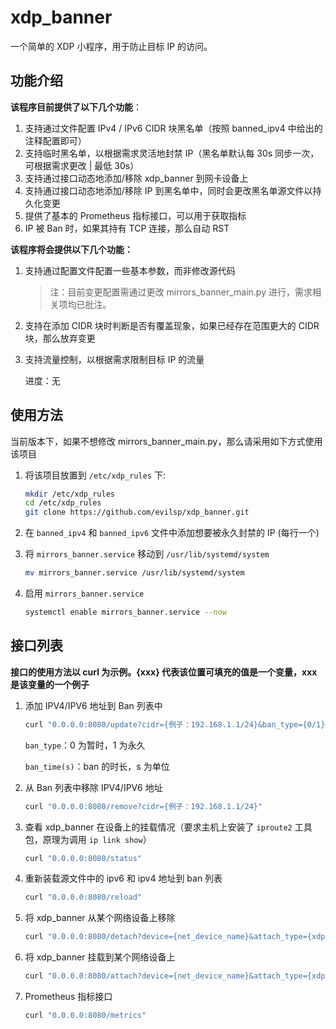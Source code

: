 # xdp_banner

一个简单的 XDP 小程序，用于防止目标 IP 的访问。

## 功能介绍

**该程序目前提供了以下几个功能**：

1. 支持通过文件配置 IPv4 / IPv6 CIDR 块黑名单（按照 banned_ipv4 中给出的注释配置即可）
2. 支持临时黑名单，以根据需求灵活地封禁 IP（黑名单默认每 30s 同步一次，可根据需求更改 | 最低 30s）
3. 支持通过接口动态地添加/移除 xdp_banner 到网卡设备上
4. 支持通过接口动态地添加/移除 IP 到黑名单中，同时会更改黑名单源文件以持久化变更
5. 提供了基本的 Prometheus 指标接口，可以用于获取指标
6. IP 被 Ban 时，如果其持有 TCP 连接，那么自动 RST

**该程序将会提供以下几个功能：**

1. 支持通过配置文件配置一些基本参数，而非修改源代码

   > 注：目前变更配置需通过更改 mirrors_banner_main.py 进行，需求相关项均已批注。

2. 支持在添加 CIDR 块时判断是否有覆盖现象，如果已经存在范围更大的 CIDR 块，那么放弃变更

4. 支持流量控制，以根据需求限制目标 IP 的流量

   进度：无

## 使用方法

当前版本下，如果不想修改 mirrors_banner_main.py，那么请采用如下方式使用该项目

1. 将该项目放置到 `/etc/xdp_rules` 下:

   ```bash
   mkdir /etc/xdp_rules 
   cd /etc/xdp_rules
   git clone https://github.com/evilsp/xdp_banner.git
   ```

2. 在 `banned_ipv4` 和 `banned_ipv6` 文件中添加想要被永久封禁的 IP (每行一个)

3. 将 `mirrors_banner.service` 移动到 `/usr/lib/systemd/system`

   ```bash
   mv mirrors_banner.service /usr/lib/systemd/system
   ```

4. 启用 `mirrors_banner.service` 

   ```bash
   systemctl enable mirrors_banner.service --now
   ```

## 接口列表

**接口的使用方法以 curl 为示例。{xxx} 代表该位置可填充的值是一个变量，xxx 是该变量的一个例子**

1. 添加 IPV4/IPV6 地址到 Ban 列表中

   ```bash
   curl "0.0.0.0:8080/update?cidr={例子：192.168.1.1/24}&ban_type={0/1}&ban_time={例子: 100}"
   ```

   `ban_type`：0 为暂时，1 为永久

   `ban_time(s)`：ban 的时长，s 为单位

2. 从 Ban 列表中移除 IPV4/IPV6 地址

   ```bash
   curl "0.0.0.0:8080/remove?cidr={例子：192.168.1.1/24}"
   ```

3. 查看 xdp_banner 在设备上的挂载情况（要求主机上安装了 `iproute2` 工具包，原理为调用 `ip link show`）

   ```bash
   curl "0.0.0.0:8080/status"
   ```

4. 重新装载源文件中的 ipv6 和 ipv4 地址到 ban 列表

   ```bash
   curl "0.0.0.0:8080/reload"
   ```

5. 将 xdp_banner 从某个网络设备上移除

   ```bash
   curl "0.0.0.0:8080/detach?device={net_device_name}&attach_type={xdp 挂载位置（1 为驱动，0 为 skb 组织之后）}"
   ```

6. 将 xdp_banner 挂载到某个网络设备上

   ```bash
   curl "0.0.0.0:8080/attach?device={net_device_name}&attach_type={xdp 挂载位置（1 为驱动，0 为 skb 组织之后）}"
   ```

7. Prometheus 指标接口

   ```bash
   curl "0.0.0.0:8080/metrics"
   ```

   
